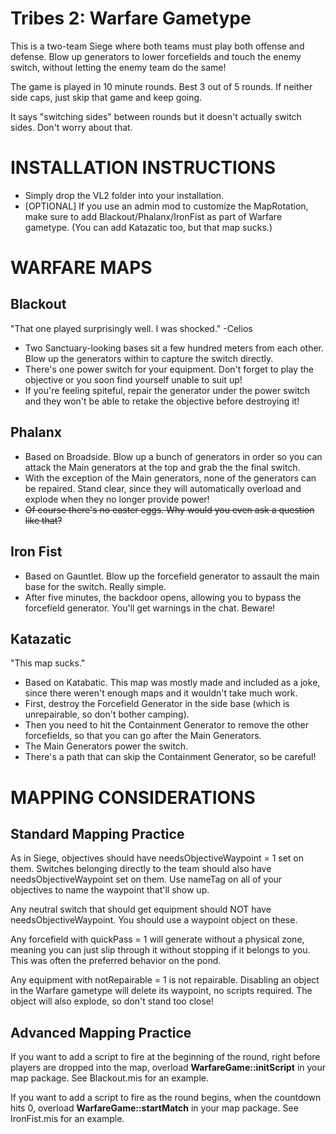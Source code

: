 # Tribes 2: Warfare Gametype
This is a two-team Siege where both teams must play both offense and defense. Blow up generators to lower forcefields and touch the enemy switch, without letting the enemy team do the same!

The game is played in 10 minute rounds. Best 3 out of 5 rounds. If neither side caps, just skip that game and keep going.

It says "switching sides" between rounds but it doesn't actually switch sides. Don't worry about that.

# INSTALLATION INSTRUCTIONS
- Simply drop the VL2 folder into your installation.
- [OPTIONAL] If you use an admin mod to customize the MapRotation, make sure to add Blackout/Phalanx/IronFist as part of Warfare gametype. (You can add Katazatic too, but that map sucks.)

# WARFARE MAPS
## Blackout
"That one played surprisingly well.  I was shocked." -Celios
- Two Sanctuary-looking bases sit a few hundred meters from each other. Blow up the generators within to capture the switch directly.
- There's one power switch for your equipment. Don't forget to play the objective or you soon find yourself unable to suit up!
- If you're feeling spiteful, repair the generator under the power switch and they won't be able to retake the objective before destroying it!

## Phalanx
- Based on Broadside. Blow up a bunch of generators in order so you can attack the Main generators at the top and grab the the final switch.
- With the exception of the Main generators, none of the generators can be repaired. Stand clear, since they will automatically overload and explode when they no longer provide power!
- <s>Of course there's no easter eggs. Why would you even ask a question like that?</s>

## Iron Fist
- Based on Gauntlet. Blow up the forcefield generator to assault the main base for the switch. Really simple.
- After five minutes, the backdoor opens, allowing you to bypass the forcefield generator. You'll get warnings in the chat. Beware!

## Katazatic
"This map sucks."
- Based on Katabatic. This map was mostly made and included as a joke, since there weren't enough maps and it wouldn't take much work.
- First, destroy the Forcefield Generator in the side base (which is unrepairable, so don't bother camping).
- Then you need to hit the Containment Generator to remove the other forcefields, so that you can go after the Main Generators.
- The Main Generators power the switch.
- There's a path that can skip the Containment Generator, so be careful!


# MAPPING CONSIDERATIONS

## Standard Mapping Practice
As in Siege, objectives should have needsObjectiveWaypoint = 1 set on them. Switches belonging directly to the team should also have needsObjectiveWaypoint set on them. Use nameTag on all of your objectives to name the waypoint that'll show up.

Any neutral switch that should get equipment should NOT have needsObjectiveWaypoint. You should use a waypoint object on these.

Any forcefield with quickPass = 1 will generate without a physical zone, meaning you can just slip through it without stopping if it belongs to you. This was often the preferred behavior on the pond.

Any equipment with notRepairable = 1 is not repairable. Disabling an object in the Warfare gametype will delete its waypoint, no scripts required. The object will also explode, so don't stand too close!

## Advanced Mapping Practice
If you want to add a script to fire at the beginning of the round, right before players are dropped into the map, overload **WarfareGame::initScript** in your map package. See Blackout.mis for an example.

If you want to add a script to fire as the round begins, when the countdown hits 0, overload **WarfareGame::startMatch** in your map package. See IronFist.mis for an example.
